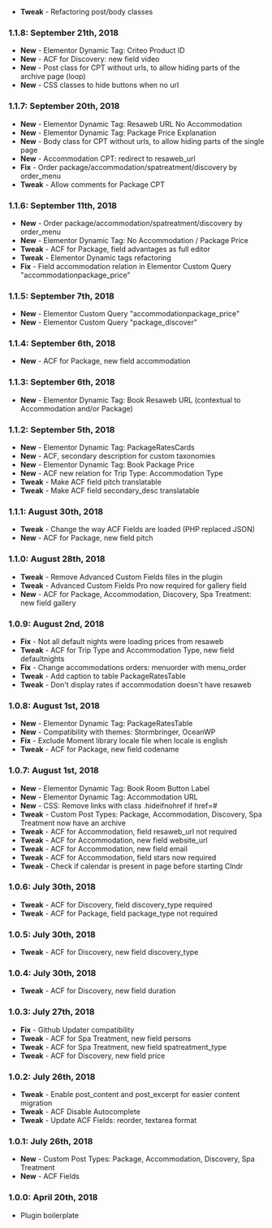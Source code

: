 * **Tweak** - Refactoring post/body classes

### 1.1.8: September 21th, 2018
* **New** - Elementor Dynamic Tag: Criteo Product ID
* **New** - ACF for Discovery: new field video
* **New** - Post class for CPT without urls, to allow hiding parts of the archive page (loop)
* **New** - CSS classes to hide buttons when no url

### 1.1.7: September 20th, 2018
* **New** - Elementor Dynamic Tag: Resaweb URL No Accommodation
* **New** - Elementor Dynamic Tag: Package Price Explanation
* **New** - Body class for CPT without urls, to allow hiding parts of the single page
* **New** - Accommodation CPT: redirect to resaweb_url
* **Fix** - Order package/accommodation/spatreatment/discovery by order_menu
* **Tweak** - Allow comments for Package CPT

### 1.1.6: September 11th, 2018
* **New** - Order package/accommodation/spatreatment/discovery by order_menu
* **New** - Elementor Dynamic Tag: No Accommodation / Package Price
* **Tweak** - ACF for Package, field advantages as full editor
* **Tweak** - Elementor Dynamic tags refactoring
* **Fix** - Field accommodation relation in Elementor Custom Query "accommodationpackage_price"

### 1.1.5: September 7th, 2018
* **New** - Elementor Custom Query "accommodationpackage_price"
* **New** - Elementor Custom Query "package_discover"

### 1.1.4: September 6th, 2018
* **New** - ACF for Package, new field accommodation

### 1.1.3: September 6th, 2018
* **New** - Elementor Dynamic Tag: Book Resaweb URL (contextual to Accommodation and/or Package)

### 1.1.2: September 5th, 2018
* **New** - Elementor Dynamic Tag: PackageRatesCards
* **New** - ACF, secondary description for custom taxonomies
* **New** - Elementor Dynamic Tag: Book Package Price
* **New** - ACF new relation for Trip Type: Accommodation Type
* **Tweak** - Make ACF field pitch translatable
* **Tweak** - Make ACF field secondary_desc translatable

### 1.1.1: August 30th, 2018
* **Tweak** - Change the way ACF Fields are loaded (PHP replaced JSON)
* **New** - ACF for Package, new field pitch

### 1.1.0: August 28th, 2018
* **Tweak** - Remove Advanced Custom Fields files in the plugin
* **Tweak** - Advanced Custom Fields Pro now required for gallery field
* **New** - ACF for Package, Accommodation, Discovery, Spa Treatment: new field gallery

### 1.0.9: August 2nd, 2018
* **Fix** - Not all default nights were loading prices from resaweb
* **Tweak** - ACF for Trip Type and Accommodation Type, new field defaultnights
* **Fix** - Change accommodations orders: menuorder with menu_order
* **Tweak** - Add caption to table PackageRatesTable
* **Tweak** - Don't display rates if accommodation doesn't have resaweb

### 1.0.8: August 1st, 2018
* **New** - Elementor Dynamic Tag: PackageRatesTable
* **New** - Compatibility with themes: Stormbringer, OceanWP
* **Fix** - Exclude Moment library locale file when locale is english
* **Tweak** - ACF for Package, new field codename

### 1.0.7: August 1st, 2018
* **New** - Elementor Dynamic Tag: Book Room Button Label
* **New** - Elementor Dynamic Tag: Accommodation URL
* **New** - CSS: Remove links with class .hideifnohref if href=#
* **Tweak** - Custom Post Types: Package, Accommodation, Discovery, Spa Treatment now have an archive
* **Tweak** - ACF for Accommodation, field resaweb_url not required
* **Tweak** - ACF for Accommodation, new field website_url
* **Tweak** - ACF for Accommodation, new field email
* **Tweak** - ACF for Accommodation, field stars now required
* **Tweak** - Check if calendar is present in page before starting Clndr

### 1.0.6: July 30th, 2018
* **Tweak** - ACF for Discovery, field discovery_type required
* **Tweak** - ACF for Package, field package_type not required

### 1.0.5: July 30th, 2018
* **Tweak** - ACF for Discovery, new field discovery_type

### 1.0.4: July 30th, 2018
* **Tweak** - ACF for Discovery, new field duration

### 1.0.3: July 27th, 2018
* **Fix** - Github Updater compatibility
* **Tweak** - ACF for Spa Treatment, new field persons
* **Tweak** - ACF for Spa Treatment, new field spatreatment_type
* **Tweak** - ACF for Discovery, new field price

### 1.0.2: July 26th, 2018
* **Tweak** - Enable post_content and post_excerpt for easier content migration
* **Tweak** - ACF Disable Autocomplete
* **Tweak** - Update ACF Fields: reorder, textarea format

### 1.0.1: July 26th, 2018
* **New** - Custom Post Types: Package, Accommodation, Discovery, Spa Treatment
* **New** - ACF Fields

### 1.0.0: April 20th, 2018
* Plugin boilerplate